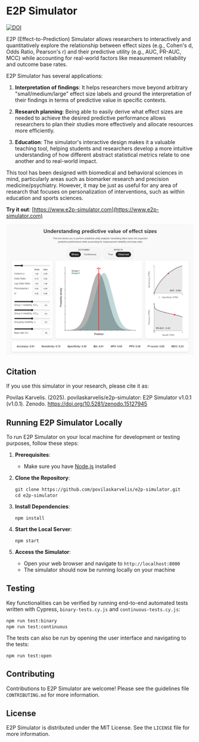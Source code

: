 # E2P Simulator
[![DOI](https://zenodo.org/badge/934366440.svg)](https://doi.org/10.5281/zenodo.15127945)

E2P (Effect-to-Prediction) Simulator allows researchers to interactively and quantitatively explore the relationship between effect sizes (e.g., Cohen's d, Odds Ratio, Pearson's r) and their predictive utility (e.g., AUC, PR-AUC, MCC) while accounting for real-world factors like measurement reliability and outcome base rates.

E2P Simulator has several applications:

1. **Interpretation of findings**: It helps researchers move beyond arbitrary "small/medium/large" effect size labels and ground the interpretation of their findings in terms of predictive value in specific contexts.

2. **Research planning**: Being able to easily derive what effect sizes are needed to achieve the desired predictive performance allows researchers to plan their studies more effectively and allocate resources more efficiently.

3. **Education**: The simulator's interactive design makes it a valuable teaching tool, helping students and researchers develop a more intuitive understanding of how different abstract statistical metrics relate to one another and to real-world impact.

This tool has been designed with biomedical and behavioral sciences in mind, particularly areas such as biomarker research and precision medicine/psychiatry. However, it may be just as useful for any area of research that focuses on personalization of interventions, such as within education and sports sciences.

**Try it out**: [https://www.e2p-simulator.com](https://www.e2p-simulator.com)

![Screenshot of the simulator](images/interface.png)

## Citation

If you use this simulator in your research, please cite it as:

Povilas Karvelis. (2025). povilaskarvelis/e2p-simulator: E2P Simulator v1.0.1 (v1.0.1). Zenodo. https://doi.org/10.5281/zenodo.15127945

## Running E2P Simulator Locally

To run E2P Simulator on your local machine for development or testing purposes, follow these steps:

1. **Prerequisites**:
   - Make sure you have [Node.js](https://nodejs.org/) installed

2. **Clone the Repository**:
   ```
   git clone https://github.com/povilaskarvelis/e2p-simulator.git
   cd e2p-simulator
   ```

3. **Install Dependencies**:
   ```
   npm install
   ```

4. **Start the Local Server**:
   ```
   npm start
   ```

5. **Access the Simulator**:
   - Open your web browser and navigate to `http://localhost:8000`
   - The simulator should now be running locally on your machine

## Testing

Key functionalities can be verified by running end-to-end automated tests written with Cypress, `binary-tests.cy.js` and `continuous-tests.cy.js`:

   ```
   npm run test:binary 
   npm run test:continuous
   ```

The tests can also be run by opening the user interface and navigating to the tests:

   ```
   npm run test:open
   ```

## Contributing

Contributions to E2P Simulator are welcome! Please see the guidelines file `CONTRIBUTING.md` for more information.

## License

E2P Simulator is distributed under the MIT License. See the `LICENSE` file for more information.

